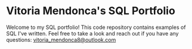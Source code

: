 # Vitoria Mendonca's SQL Portfolio

Welcome to my SQL portfolio! This code repository contains examples of SQL I've written. Feel free to take a look and reach out if you have any questions: vitoria_mendonca8@outlook.com
